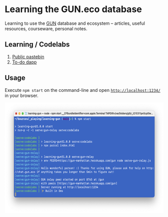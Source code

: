 # Learning the GUN.eco database

Learning to use the [GUN](https://gun.eco) database and ecosystem – articles, useful resources, courseware, personal notes.

## Learning / Codelabs

1. [Public pastebin](codelabs/1-pastebin/)
2. [To-do dapp](codelabs/2-todo-dapp/)

## Usage

Execute `npm start` on the command-line and open [`http://localhost:1234/`](http://localhost:1234/) in your browser.

<img src="assets/images/0-npm-start.png" height="350">

